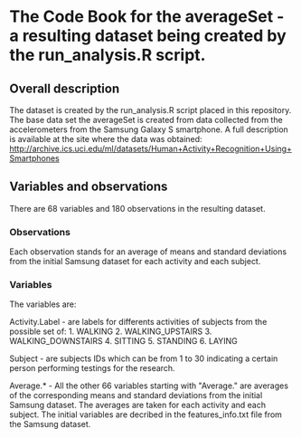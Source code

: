 
# The Code Book for the averageSet - a resulting dataset being created by the run_analysis.R script.

## Overall description 

The dataset is created by the run_analysis.R script placed in this repository. 
The base data set the averageSet is created from data collected from the accelerometers from the Samsung Galaxy S smartphone.
A full description is available at the site where the data was obtained: http://archive.ics.uci.edu/ml/datasets/Human+Activity+Recognition+Using+Smartphones

## Variables and observations

There are 68 variables and 180 observations in the resulting dataset.

### Observations

Each observation stands for an average of means and standard deviations from the initial Samsung dataset for each activity and each subject.

### Variables

The variables are:

Activity.Label - are labels for differents activities of subjects from the possible set of:
      1. WALKING
      2. WALKING_UPSTAIRS
      3. WALKING_DOWNSTAIRS
      4. SITTING
      5. STANDING
      6. LAYING
      
Subject - are subjects IDs which can be from 1 to 30 indicating a certain person performing testings for the research.

Average.* - All the other 66 variables starting with "Average." are averages of the corresponding means and standard deviations from the initial Samsung dataset. 
The averages are taken for each activity and each subject. 
The initial variables are decribed in the features_info.txt file from the Samsung dataset.
